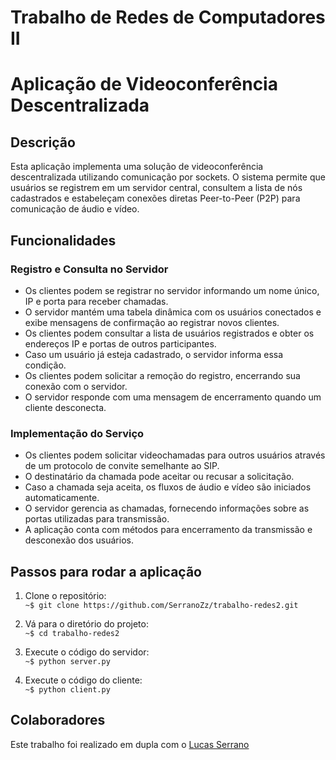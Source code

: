 # Trabalho de Redes de Computadores II

# Aplicação de Videoconferência Descentralizada

## Descrição

Esta aplicação implementa uma solução de videoconferência descentralizada utilizando comunicação por sockets. O sistema permite que usuários se registrem em um servidor central, consultem a lista de nós cadastrados e estabeleçam conexões diretas Peer-to-Peer (P2P) para comunicação de áudio e vídeo.

## Funcionalidades

### Registro e Consulta no Servidor
- Os clientes podem se registrar no servidor informando um nome único, IP e porta para receber chamadas.
- O servidor mantém uma tabela dinâmica com os usuários conectados e exibe mensagens de confirmação ao registrar novos clientes.
- Os clientes podem consultar a lista de usuários registrados e obter os endereços IP e portas de outros participantes.
- Caso um usuário já esteja cadastrado, o servidor informa essa condição.
- Os clientes podem solicitar a remoção do registro, encerrando sua conexão com o servidor.
- O servidor responde com uma mensagem de encerramento quando um cliente desconecta.

### Implementação do Serviço
- Os clientes podem solicitar videochamadas para outros usuários através de um protocolo de convite semelhante ao SIP.
- O destinatário da chamada pode aceitar ou recusar a solicitação.
- Caso a chamada seja aceita, os fluxos de áudio e vídeo são iniciados automaticamente.
- O servidor gerencia as chamadas, fornecendo informações sobre as portas utilizadas para transmissão.
- A aplicação conta com métodos para encerramento da transmissão e desconexão dos usuários.

## Passos para rodar a aplicação 
1. Clone o repositório: <br/>
`~$ git clone https://github.com/SerranoZz/trabalho-redes2.git`

2. Vá para o diretório do projeto:<br/>
`~$ cd trabalho-redes2`

3. Execute o código do servidor:<br/>
`~$ python server.py`

5. Execute o código do cliente:<br/>
`~$ python client.py`


## Colaboradores

Este trabalho foi realizado em dupla com o [Lucas Serrano](https://github.com/SerranoZz)
